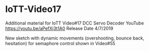 # IoTT-Video17
Additional material for IoTT Video#17 DCC Servo Decoder
YouTube https://youtu.be/aPefXj3t1A0
Release Date 4/7/2019

New sketch with dynamic movements (overshooting, bounce back, hesitation) for semaphore control shown in Video#55


